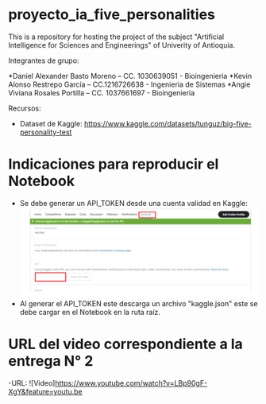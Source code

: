 # proyecto_ia_five_personalities
This is a repository for hosting the project of the subject "Artificial Intelligence for Sciences and Engineerings" of Univerity of Antioquia.

Integrantes de grupo:

*Daniel Alexander Basto Moreno – CC. 1030639051 - Bioingenieria
*Kevin Alonso Restrepo García – CC.1216726638 - Ingenieria de Sistemas
*Angie Viviana Rosales Portilla – CC. 1037661697 - Bioingenieria

Recursos:
- Dataset de Kaggle: https://www.kaggle.com/datasets/tunguz/big-five-personality-test


# Indicaciones para reproducir el Notebook

- Se debe generar un API_TOKEN desde una cuenta validad en Kaggle:
![Imagen muestra como crear API TOKEN](API_TOKEN.png)
- Al generar el API_TOKEN este descarga un archivo "kaggle.json" este se debe cargar en el Notebook en la ruta raíz.

# URL del video correspondiente a la entrega N° 2

-URL: ![Video]https://www.youtube.com/watch?v=LBp90gF-XgY&feature=youtu.be